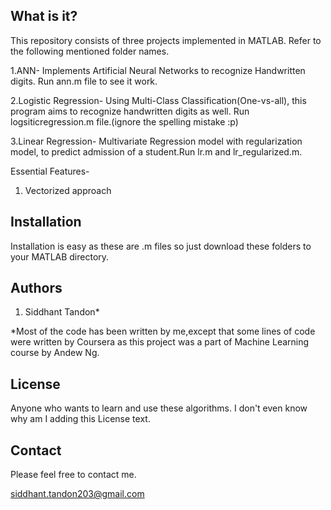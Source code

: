 What is it?
-----------

This repository consists of three projects implemented in MATLAB. Refer to the following mentioned folder names.

1.ANN-
Implements Artificial Neural Networks to recognize Handwritten digits. Run ann.m file to see it work.

2.Logistic Regression-
Using Multi-Class Classification(One-vs-all), this program aims to recognize handwritten digits as well. Run logsiticregression.m file.(ignore the spelling mistake :p)

3.Linear Regression-
Multivariate Regression model with regularization model, to predict admission of a student.Run lr.m and lr_regularized.m.

Essential Features-
1. Vectorized approach

Installation
-------------

Installation is easy as these are .m files so just download these folders to your MATLAB directory. 

Authors
--------

1. Siddhant Tandon*

*Most of the code has been written by me,except that some lines of code were written by Coursera as this project was a part of Machine Learning course by Andew Ng.

License
--------

Anyone who wants to learn and use these algorithms. 
I don't even know why am I adding this License text. 

Contact
--------

Please feel free to contact me.

siddhant.tandon203@gmail.com


 
